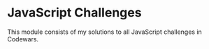 # JavaScript Challenges

This module consists of my solutions to all JavaScript challenges in Codewars.
